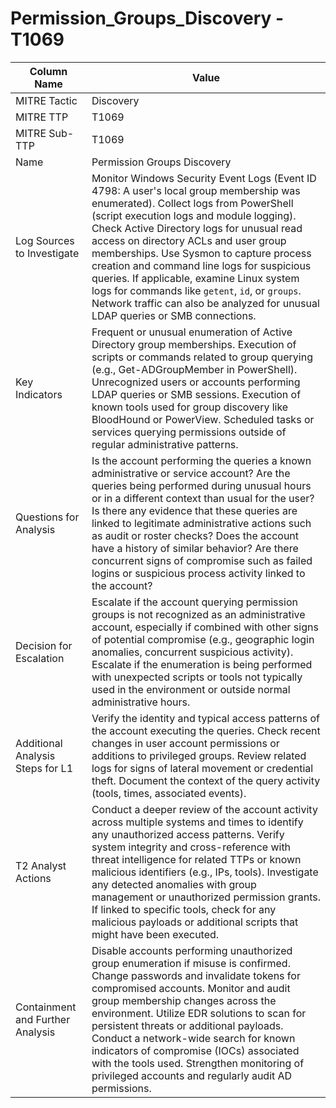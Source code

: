 # Permission_Groups_Discovery - T1069

| Column Name | Value |
|-------------|-------|
| MITRE Tactic | Discovery |
| MITRE TTP | T1069 |
| MITRE Sub-TTP | T1069 |
| Name | Permission Groups Discovery |
| Log Sources to Investigate | Monitor Windows Security Event Logs (Event ID 4798: A user's local group membership was enumerated). Collect logs from PowerShell (script execution logs and module logging). Check Active Directory logs for unusual read access on directory ACLs and user group memberships. Use Sysmon to capture process creation and command line logs for suspicious queries. If applicable, examine Linux system logs for commands like `getent`, `id`, or `groups`. Network traffic can also be analyzed for unusual LDAP queries or SMB connections. |
| Key Indicators | Frequent or unusual enumeration of Active Directory group memberships. Execution of scripts or commands related to group querying (e.g., Get-ADGroupMember in PowerShell). Unrecognized users or accounts performing LDAP queries or SMB sessions. Execution of known tools used for group discovery like BloodHound or PowerView. Scheduled tasks or services querying permissions outside of regular administrative patterns. |
| Questions for Analysis | Is the account performing the queries a known administrative or service account? Are the queries being performed during unusual hours or in a different context than usual for the user? Is there any evidence that these queries are linked to legitimate administrative actions such as audit or roster checks? Does the account have a history of similar behavior? Are there concurrent signs of compromise such as failed logins or suspicious process activity linked to the account? |
| Decision for Escalation | Escalate if the account querying permission groups is not recognized as an administrative account, especially if combined with other signs of potential compromise (e.g., geographic login anomalies, concurrent suspicious activity). Escalate if the enumeration is being performed with unexpected scripts or tools not typically used in the environment or outside normal administrative hours. |
| Additional Analysis Steps for L1 | Verify the identity and typical access patterns of the account executing the queries. Check recent changes in user account permissions or additions to privileged groups. Review related logs for signs of lateral movement or credential theft. Document the context of the query activity (tools, times, associated events). |
| T2 Analyst Actions | Conduct a deeper review of the account activity across multiple systems and times to identify any unauthorized access patterns. Verify system integrity and cross-reference with threat intelligence for related TTPs or known malicious identifiers (e.g., IPs, tools). Investigate any detected anomalies with group management or unauthorized permission grants. If linked to specific tools, check for any malicious payloads or additional scripts that might have been executed. |
| Containment and Further Analysis | Disable accounts performing unauthorized group enumeration if misuse is confirmed. Change passwords and invalidate tokens for compromised accounts. Monitor and audit group membership changes across the environment. Utilize EDR solutions to scan for persistent threats or additional payloads. Conduct a network-wide search for known indicators of compromise (IOCs) associated with the tools used. Strengthen monitoring of privileged accounts and regularly audit AD permissions. |
